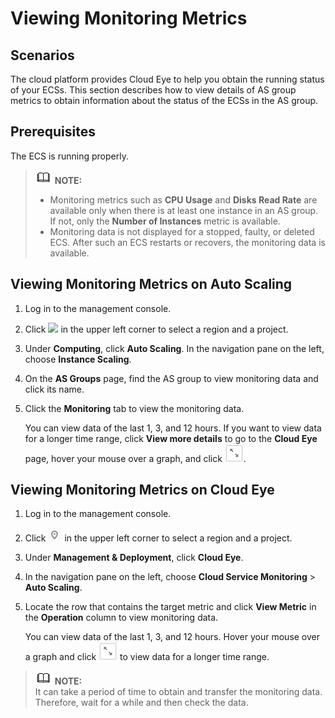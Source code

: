 # Viewing Monitoring Metrics<a name="EN-US_TOPIC_0108337600"></a>

## Scenarios<a name="section1930814493166"></a>

The cloud platform provides Cloud Eye to help you obtain the running status of your ECSs. This section describes how to view details of AS group metrics to obtain information about the status of the ECSs in the AS group.

## Prerequisites<a name="en-us_topic_0027371530_section8439794224022"></a>

The ECS is running properly.

>![](public_sys-resources/icon-note.gif) **NOTE:**   
>-   Monitoring metrics such as  **CPU Usage**  and  **Disks Read Rate**  are available only when there is at least one instance in an AS group. If not, only the  **Number of Instances**  metric is available.  
>-   Monitoring data is not displayed for a stopped, faulty, or deleted ECS. After such an ECS restarts or recovers, the monitoring data is available.  

## Viewing Monitoring Metrics on Auto Scaling<a name="section53841197455"></a>

1.  Log in to the management console.
2.  Click  ![](figures/d00356819-云计算开发部-公有云_iaas-image-f1cac6ef-c4f7-462b-a7f1-85e988937e64-3.png)  in the upper left corner to select a region and a project.
3.  Under  **Computing**, click  **Auto Scaling**. In the navigation pane on the left, choose  **Instance Scaling**.
4.  On the  **AS Groups**  page, find the AS group to view monitoring data and click its name.
5.  Click the  **Monitoring**  tab to view the monitoring data.

    You can view data of the last 1, 3, and 12 hours. If you want to view data for a longer time range, click  **View more details**  to go to the  **Cloud Eye**  page, hover your mouse over a graph, and click  ![](figures/icon-image.png).


## Viewing Monitoring Metrics on Cloud Eye<a name="en-us_topic_0027371530_section44667294224513"></a>

1.  Log in to the management console.
2.  Click  ![](figures/icon-region.png)  in the upper left corner to select a region and a project.
3.  Under  **Management & Deployment**, click  **Cloud Eye**.
4.  In the navigation pane on the left, choose  **Cloud Service Monitoring**  \>  **Auto Scaling**.
5.  Locate the row that contains the target metric and click  **View Metric**  in the  **Operation**  column to view monitoring data.

    You can view data of the last 1, 3, and 12 hours. Hover your mouse over a graph and click  ![](figures/icon-image.png)  to view data for a longer time range.


>![](public_sys-resources/icon-note.gif) **NOTE:**   
>It can take a period of time to obtain and transfer the monitoring data. Therefore, wait for a while and then check the data.  

